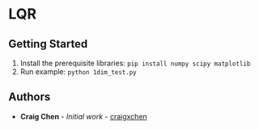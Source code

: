 # LQR

## Getting Started

1. Install the prerequisite libraries: `pip install numpy scipy matplotlib`
2. Run example: `python 1dim_test.py`

## Authors

* **Craig Chen** - *Initial work* - [craigxchen](https://github.com/craigxchen)


